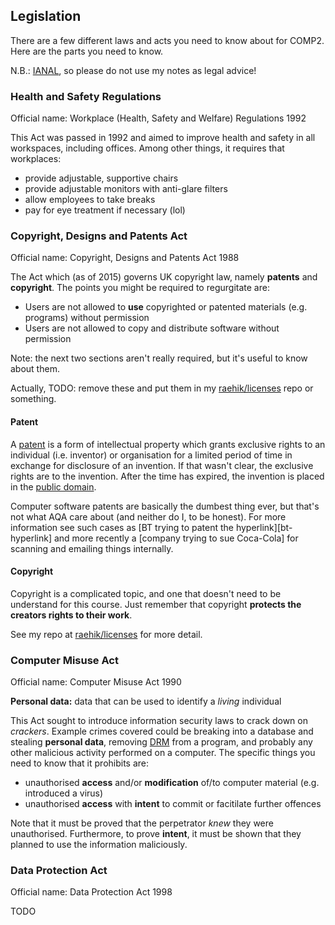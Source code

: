 Legislation
-----------

There are a few different laws and acts you need to know about for
COMP2. Here are the parts you need to know.

N.B.: [IANAL](!Wikipedia), so please do not use my notes as legal
advice!


### Health and Safety Regulations

Official name: Workplace (Health, Safety and Welfare) Regulations 1992

This Act was passed in 1992 and aimed to improve health and safety in
all workspaces, including offices. Among other things, it requires that
workplaces:

  * provide adjustable, supportive chairs
  * provide adjustable monitors with anti-glare filters
  * allow employees to take breaks
  * pay for eye treatment if necessary (lol)


### Copyright, Designs and Patents Act

Official name: Copyright, Designs and Patents Act 1988

The Act which (as of 2015) governs UK copyright law, namely **patents**
and **copyright**. The points you might be required to regurgitate are:

  * Users are not allowed to **use** copyrighted or patented materials
    (e.g. programs) without permission
  * Users are not allowed to copy and distribute software without
    permission

Note: the next two sections aren't really required, but it's useful to
know about them.

Actually, TODO: remove these and put them in my
[raehik/licenses](!GitHub) repo or something.


#### Patent

A [patent](!Wikipedia) is a form of intellectual property which grants
exclusive rights to an individual (i.e. inventor) or organisation for a
limited period of time in exchange for disclosure of an invention. If
that wasn't clear, the exclusive rights are to the invention. After the
time has expired, the invention is placed in the [public
domain](!Wikipedia).

Computer software patents are basically the dumbest thing ever, but
that's not what AQA care about (and neither do I, to be honest). For
more information see such cases as [BT trying to patent the
hyperlink][bt-hyperlink] and more recently a [company trying to sue
Coca-Cola] for scanning and emailing things internally.

[bt]: http://en.wikipedia.org/wiki/BT_Group#World_Wide_Web_hyperlink_patent
[email]: http://arstechnica.com/tech-policy/2014/01/notorious-scan-to-email-patents-go-big-sue-coca-cola-and-dillards


#### Copyright

Copyright is a complicated topic, and one that doesn't need to be
understand for this course. Just remember that copyright **protects the
creators rights to their work**.

See my repo at [raehik/licenses](!GitHub) for more detail.


### Computer Misuse Act

Official name: Computer Misuse Act 1990

**Personal data:** data that can be used to identify a *living*
                   individual

This Act sought to introduce information security laws to crack down on
*crackers*. Example crimes covered could be breaking into a database and
stealing **personal data**, removing [DRM][] from a program, and
probably any other malicious activity performed on a computer. The
specific things you need to know that it prohibits are:

  * unauthorised **access** and/or **modification** of/to computer
    material (e.g. introduced a virus)
  * unauthorised **access** with **intent** to commit or facitilate further
    offences

[DRM]: !Wikipedia "Digital rights management"

Note that it must be proved that the perpetrator *knew* they were
unauthorised. Furthermore, to prove **intent**, it must be shown that
they planned to use the information maliciously.


### Data Protection Act

Official name: Data Protection Act 1998

TODO
